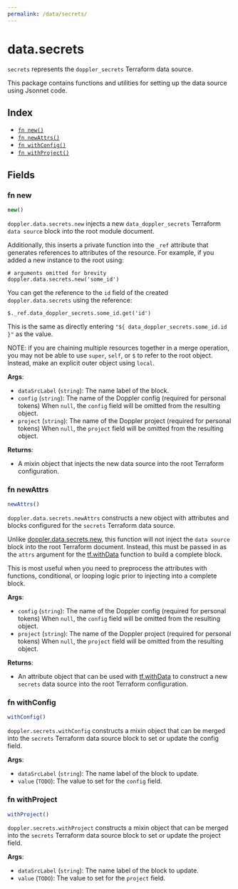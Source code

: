 ```yaml
---
permalink: /data/secrets/
---
```


# data.secrets

`secrets` represents the `doppler_secrets` Terraform data source.



This package contains functions and utilities for setting up the data source using Jsonnet code.


## Index

* [`fn new()`](#fn-new)
* [`fn newAttrs()`](#fn-newattrs)
* [`fn withConfig()`](#fn-withconfig)
* [`fn withProject()`](#fn-withproject)

## Fields

### fn new

```ts
new()
```


`doppler.data.secrets.new` injects a new `data_doppler_secrets` Terraform `data source`
block into the root module document.

Additionally, this inserts a private function into the `_ref` attribute that generates references to attributes of the
resource. For example, if you added a new instance to the root using:

    # arguments omitted for brevity
    doppler.data.secrets.new('some_id')

You can get the reference to the `id` field of the created `doppler.data.secrets` using the reference:

    $._ref.data_doppler_secrets.some_id.get('id')

This is the same as directly entering `"${ data_doppler_secrets.some_id.id }"` as the value.

NOTE: if you are chaining multiple resources together in a merge operation, you may not be able to use `super`, `self`,
or `$` to refer to the root object. Instead, make an explicit outer object using `local`.

**Args**:
  - `dataSrcLabel` (`string`): The name label of the block.
  - `config` (`string`): The name of the Doppler config (required for personal tokens) When `null`, the `config` field will be omitted from the resulting object.
  - `project` (`string`): The name of the Doppler project (required for personal tokens) When `null`, the `project` field will be omitted from the resulting object.

**Returns**:
- A mixin object that injects the new data source into the root Terraform configuration.


### fn newAttrs

```ts
newAttrs()
```


`doppler.data.secrets.newAttrs` constructs a new object with attributes and blocks configured for the `secrets`
Terraform data source.

Unlike [doppler.data.secrets.new](#fn-secretsnew), this function will not inject the `data source`
block into the root Terraform document. Instead, this must be passed in as the `attrs` argument for the
[tf.withData](https://github.com/tf-libsonnet/core/tree/main/docs#fn-withdata) function to build a complete block.

This is most useful when you need to preprocess the attributes with functions, conditional, or looping logic prior to
injecting into a complete block.

**Args**:
  - `config` (`string`): The name of the Doppler config (required for personal tokens) When `null`, the `config` field will be omitted from the resulting object.
  - `project` (`string`): The name of the Doppler project (required for personal tokens) When `null`, the `project` field will be omitted from the resulting object.

**Returns**:
  - An attribute object that can be used with [tf.withData](https://github.com/tf-libsonnet/core/tree/main/docs#fn-withdata) to construct a new `secrets` data source into the root Terraform configuration.


### fn withConfig

```ts
withConfig()
```

`doppler.secrets.withConfig` constructs a mixin object that can be merged into the `secrets`
Terraform data source block to set or update the config field.



**Args**:
  - `dataSrcLabel` (`string`): The name label of the block to update.
  - `value` (`TODO`): The value to set for the `config` field.


### fn withProject

```ts
withProject()
```

`doppler.secrets.withProject` constructs a mixin object that can be merged into the `secrets`
Terraform data source block to set or update the project field.



**Args**:
  - `dataSrcLabel` (`string`): The name label of the block to update.
  - `value` (`TODO`): The value to set for the `project` field.
